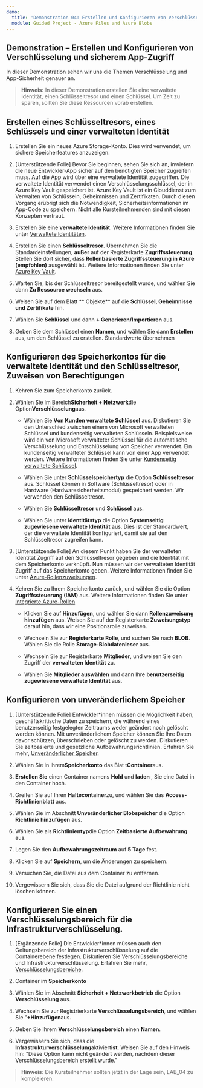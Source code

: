 ```yaml
---
demo:
  title: 'Demonstration 04: Erstellen und Konfigurieren von Verschlüsselung und sicherem App-Zugriff'
  module: Guided Project - Azure Files and Azure Blobs
--- 
```


## Demonstration – Erstellen und Konfigurieren von Verschlüsselung und sicherem App-Zugriff 

In dieser Demonstration sehen wir uns die Themen Verschlüsselung und App-Sicherheit genauer an.

> **Hinweis:** In dieser Demonstration erstellen Sie eine verwaltete Identität, einen Schlüsseltresor und einen Schlüssel. Um Zeit zu sparen, sollten Sie diese Ressourcen vorab erstellen. 

## Erstellen eines Schlüsseltresors, eines Schlüssels und einer verwalteten Identität

1. Erstellen Sie ein neues Azure Storage-Konto. Dies wird verwendet, um sichere Speicherfeatures anzuzeigen.

1. [Unterstützende Folie] Bevor Sie beginnen, sehen Sie sich an, inwiefern die neue Entwickler-App sicher auf den benötigten Speicher zugreifen muss. Auf die App wird über eine verwaltete Identität zugegriffen. Die verwaltete Identität verwendet einen Verschlüsselungsschlüssel, der in Azure Key Vault gespeichert ist. Azure Key Vault ist ein Clouddienst zum Verwalten von Schlüsseln, Geheimnissen und Zertifikaten. Durch diesen Vorgang erübrigt sich die Notwendigkeit, Sicherheitsinformationen im App-Code zu speichern.  Nicht alle Kursteilnehmenden sind mit diesen Konzepten vertraut.

1. Erstellen Sie eine **verwaltete Identität**. Weitere Informationen finden Sie unter [Verwaltete Identitäten](https://learn.microsoft.com/en-us/azure/active-directory/managed-identities-azure-resources/overview).

1. Erstellen Sie einen **Schlüsseltresor**. Übernehmen Sie die Standardeinstellungen, **außer** auf der Registerkarte **Zugriffssteuerung**. Stellen Sie dort sicher, dass **Rollenbasierte Zugriffssteuerung in Azure (empfohlen)** ausgewählt ist. Weitere Informationen finden Sie unter [Azure Key Vault](https://learn.microsoft.com/azure/active-directory/managed-identities-azure-resources/overview).

1. Warten Sie, bis der Schlüsseltresor bereitgestellt wurde, und wählen Sie dann **Zu Ressource wechseln** aus.

1. Weisen Sie auf dem Blatt ** Objekte** auf die **Schlüssel, Geheimnisse und Zertifikate** hin.

1. Wählen Sie **Schlüssel** und dann **+ Generieren/Importieren** aus.

1. Geben Sie dem Schlüssel einen **Namen**, und wählen Sie dann **Erstellen** aus, um den Schlüssel zu erstellen. Standardwerte übernehmen

## Konfigurieren des Speicherkontos für die verwaltete Identität und den Schlüsseltresor, Zuweisen von Berechtigungen

1. Kehren Sie zum Speicherkonto zurück.

1. Wählen Sie im Bereich**Sicherheit + Netzwerk**die Option**Verschlüsselung**aus.

    - Wählen Sie **Von Kunden verwaltete Schlüssel** aus. Diskutieren Sie den Unterschied zwischen einem von Microsoft verwalteten Schlüssel und kundenseitig verwalteten Schlüsseln. Beispielsweise wird ein von Microsoft verwalteter Schlüssel für die automatische Verschlüsselung und Entschlüsselung von Speicher verwendet. Ein kundenseitig verwalteter Schlüssel kann von einer App verwendet werden. Weitere Informationen finden Sie unter [Kundenseitig verwaltete Schlüssel](https://learn.microsoft.com/azure/storage/common/customer-managed-keys-overview).

    - Wählen Sie unter **Schlüsselspeichertyp** die Option **Schlüsseltresor** aus. Schlüssel können in Software (Schlüsseltresor) oder in Hardware (Hardwaresicherheitsmodul) gespeichert werden. Wir verwenden den Schlüsseltresor.

    - Wählen Sie **Schlüsseltresor** und **Schlüssel** aus.

    - Wählen Sie unter **Identitätstyp** die Option **Systemseitig zugewiesene verwaltete Identität** aus. Dies ist der Standardwert, der die verwaltete Identität konfiguriert, damit sie auf den Schlüsseltresor zugreifen kann.

1. [Unterstützende Folie] An diesem Punkt haben Sie der verwalteten Identität Zugriff auf den Schlüsseltresor gegeben und die Identität mit dem Speicherkonto verknüpft. Nun müssen wir der verwalteten Identität Zugriff auf das Speicherkonto geben. Weitere Informationen finden Sie unter [Azure-Rollenzuweisungen](https://learn.microsoft.com/azure/role-based-access-control/role-assignments).

1. Kehren Sie zu Ihrem Speicherkonto zurück, und wählen Sie die Option **Zugriffssteuerung (IAM)** aus. Weitere Informationen finden Sie unter [Integrierte Azure-Rollen](https://learn.microsoft.com/azure/role-based-access-control/built-in-roles)

    - Klicken Sie auf **Hinzufügen**, und wählen Sie dann **Rollenzuweisung hinzufügen** aus. Weisen Sie auf der Registerkarte **Zuweisungstyp** darauf hin, dass wir eine Positionsrolle zuweisen.

    - Wechseln Sie zur **Registerkarte Rolle**, und suchen Sie nach **BLOB**. Wählen Sie die Rolle **Storage-Blobdatenleser** aus.

    - Wechseln Sie zur Registerkarte **Mitglieder**, und weisen Sie den Zugriff der **verwalteten Identität** zu.

    - Wählen Sie **Mitglieder auswählen** und dann Ihre **benutzerseitig zugewiesene verwaltete Identität** aus.

## Konfigurieren von unveränderlichem Speicher

1. [Unterstützende Folie] Entwickler*innen müssen die Möglichkeit haben, geschäftskritische Daten zu speichern, die während eines benutzerseitig festgelegten Zeitraums weder geändert noch gelöscht werden können. Mit unveränderlichem Speicher können Sie Ihre Daten davor schützen, überschrieben oder gelöscht zu werden. Diskutieren Sie zeitbasierte und gesetzliche Aufbewahrungsrichtlinien. Erfahren Sie mehr, [Unveränderlicher Speicher](https://learn.microsoft.com/azure/storage/blobs/immutable-storage-overview).

1. Wählen Sie in Ihrem**Speicherkonto** das Blat t**Container**aus.

1. **Erstellen Sie** einen Container namens **Hold** und **laden** , Sie eine Datei in den Container hoch.

1. Greifen Sie auf Ihren **Haltecontainer**zu, und wählen Sie das **Access-Richtlinienblatt** aus.

1. Wählen Sie im Abschnitt **Unveränderlicher Blobspeicher** die Option **Richtlinie hinzufügen** aus.

1. Wählen Sie als **Richtlinientyp**die Option **Zeitbasierte Aufbewahrung** aus.

1. Legen Sie den **Aufbewahrungszeitraum** auf **5 Tage** fest.

1. Klicken Sie auf **Speichern**, um die Änderungen zu speichern.

1. Versuchen Sie, die Datei aus dem Container zu entfernen.

1. Vergewissern Sie sich, dass Sie die Datei aufgrund der Richtlinie nicht löschen können.

## Konfigurieren Sie einen Verschlüsselungsbereich für die Infrastrukturverschlüsselung.

1. [Ergänzende Folie] Die Entwickler*innen müssen auch den Geltungsbereich der Infrastrukturverschlüsselung auf die Containerebene festlegen. Diskutieren Sie Verschlüsselungsbereiche und Infrastrukturverschlüsselung. Erfahren Sie mehr, [Verschlüsselungsbereiche](https://learn.microsoft.com/azure/storage/blobs/encryption-scope-overview).

1. Container im **Speicherkonto**

1. Wählen Sie im Abschnitt **Sicherheit + Netzwerkbetrieb** die Option **Verschlüsselung** aus.

1. Wechseln Sie zur Registrierkarte **Verschlüsselungsbereich**, und wählen Sie "**+Hinzufügen**aus.

1. Geben Sie Ihrem **Verschlüsselungsbereich** einen **Namen**.

1. Vergewissern Sie sich, dass die **Infrastrukturverschlüsselung**aktiviert**ist**. Weisen Sie auf den Hinweis hin: "Diese Option kann nicht geändert werden, nachdem dieser Verschlüsselungsbereich erstellt wurde."

>**Hinweis**: Die Kursteilnehmer sollten jetzt in der Lage sein, LAB_04 zu kompleieren. 
